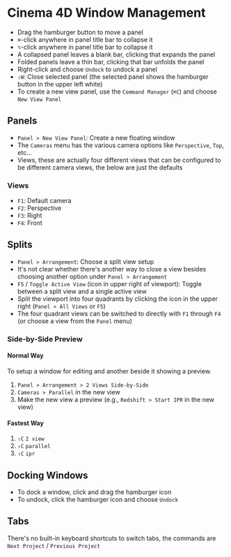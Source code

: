 # Cinema 4D Window Management

- Drag the hamburger button to move a panel
- `⌘`-click anywhere in panel title bar to collapse it
- `⌥`-click anywhere in panel title bar to collapse it
- A collapsed panel leaves a blank bar, clicking that expands the panel
- Folded panels leave a thin bar, clicking that bar unfolds the panel
- Right-click and choose `Undock` to undock a panel
- `⇧W`: Close selected panel (the selected panel shows the hamburger button in the upper left white)
- To create a new view panel, use the `Command Manager` (`⌘C`) and choose `New View Panel`

## Panels

- `Panel > New View Panel`: Create a new floating window
- The `Cameras` menu has the various camera options like `Perspective`, `Top`, etc...
- Views, these are actually four different views that can be configured to be different camera views, the below are just the defaults

### Views

- `F1`: Default camera
- `F2`: Perspective
- `F3`: Right
- `F4`: Front

## Splits

- `Panel > Arrangement`: Choose a split view setup
- It's not clear whether there's another way to close a view besides choosing another option under `Panel > Arrangement`
- `F5` / `Toggle Active View` (icon in upper right of viewport): Toggle between a split view and a single active view
- Split the viewport into four quadrants by clicking the icon in the upper right (`Panel > All Views` or `F5`)
- The four quadrant views can be switched to directly with `F1` through `F4` (or choose a view from the `Panel` menu)

### Side-by-Side Preview

#### Normal Way

To setup a window for editing and another beside it showing a preview.

1. `Panel > Arrangement > 2 Views Side-by-Side`
2. `Cameras > Parallel` in the new view
3. Make the new view a preview (e.g., `Redshift > Start IPR` in the new view)

#### Fastest Way

1. `⇧C` `2 view`
2. `⇧C` `parallel`
3. `⇧C` `ipr`

## Docking Windows

- To dock a window, click and drag the hamburger icon
- To undock, click the hamburger icon and choose `Undock`

## Tabs

There's no built-in keyboard shortcuts to switch tabs, the commands are `Next Project` / `Previous Project`
